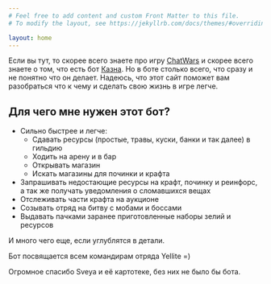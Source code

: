 ```yaml
---
# Feel free to add content and custom Front Matter to this file.
# To modify the layout, see https://jekyllrb.com/docs/themes/#overriding-theme-defaults

layout: home
---
```


Если вы тут, то скорее всего знаете про игру [ChatWars](https://telegram.me/ChatWarsBot?start=ffb87434c29c4940915b094532f045c6) и скорее всего знаете о том, что есть бот [Казна](https://t.me/CW_Kazna_Bot). Но в боте столько всего, что сразу и не понятно что он делает. Надеюсь, что этот сайт поможет вам разобраться что к чему и сделать свою жизнь в игре легче. 

## Для чего мне нужен этот бот? 

- Сильно быстрее и легче:  
	- Сдавать ресурсы (простые, травы, куски, банки и так далее) в гильдию 
	- Ходить на арену и в бар 
	- Открывать магазин 
	- Искать магазины для починки и крафта 
- Запрашивать недостающие ресурсы на крафт, починку и реинфорс, а так же получать уведомления о сломавшихся вещах
- Отслеживать части крафта на аукционе
- Созывать отряд на битву с мобами и боссами
- Выдавать пачками заранее приготовленные наборы зелий и ресурсов

И много чего еще, если углублятся в детали. 


Бот посвящается всем командирам отряда Yellite =) 

Огромное спасибо Sveya и её картотеке, без них не было бы бота. 